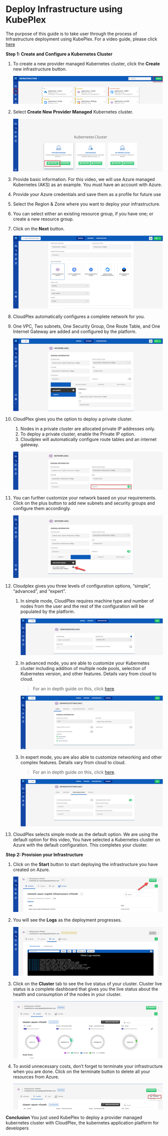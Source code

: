 # Deploy Infrastructure using KubePlex

The purpose of this guide is to take user through the process of Infrastructure deployment using KubePlex. For a video guide, please click [here](https://drive.google.com/drive/u/1/folders/1QBTD2U07BuK1DeB9QzfcU4pIsp_g1dlI)

**Step 1: Create and Configure a Kubernetes Cluster**

1. To create a new provider managed Kubernetes cluster, click the **Create** new infrastructure button.

   ![1](imgs/1.png)

2. Select **Create New Provider Managed** Kubernetes cluster.

   ![2](imgs/2.png)

3. Provide basic information.
   For this video, we will use Azure managed Kubernetes (AKS) as an example. You must have an account with Azure.

4. Provide your Azure credentials and save them as a profile for future use

5. Select the Region & Zone where you want to deploy your infrastructure.

6. You can select either an existing resource group, if you have one; or create a new resource group. 

7. Click on the **Next** button.

   ![3](imgs/3.png)

8. CloudPlex automatically configures a complete network for you. 

9. One  VPC, Two subnets, One Security Group, One Route Table, and One Internet Gateway are added and configured by the platform. 

   ![4](imgs/4.png)

10. CloudPlex gives you the option to deploy a private cluster. 

    1. Nodes in a private cluster are allocated private IP addresses only. 
    2. To deploy a private cluster, enable the Private IP option. 
    3. Cloudplex will automatically configure route tables and an internet gateway.

    ![5](imgs/5.png)

11. You can further customize your network based on your requirements. Click on the plus button to add new subnets and security groups and configure them accordingly.

    ![6](imgs/6.png)

12. Cloudplex gives you three levels of configuration options, “simple”, “advanced”, and “expert”. 

    1. In simple mode, CloudPlex requires machine type and number of nodes from the user and the rest of the configuration will be populated by the platform.

       ![7](imgs/7.png)

    2. In advanced mode, you are able to customize your Kubernetes cluster including addition of multiple node pools, selection of Kubernetes version, and other features. Details vary from cloud to cloud.

       > For an in depth guide on this, click [here](/pages/user-guide/components/cluster/pm-new-cluster/aks-cluster/aks-cluster?id=aks-cluster).

       ![8](imgs/8.png)

    3. In expert mode, you are also able to customize networking and other complex features. Details vary from cloud to cloud.

       > For an in depth guide on this, click [here](/pages/user-guide/components/cluster/pm-new-cluster/aks-cluster/aks-cluster?id=aks-cluster).

       ![9](imgs/9.png)

13. CloudPlex selects simple mode as the default option. We are using the default option for this video,
    You have selected a Kubernetes cluster on Azure with the default configuration. This completes your cluster.

**Step 2: Provision your Infrastructure**

1. Click on the **Start** button to start deploying the infrastructure you have created on Azure.

   ![10](imgs/10.png)

2. You will see the **Logs** as the deployment progresses.

   ![11](imgs/11.png)

3. Click on the **Cluster** tab to see the live status of your cluster.
   Cluster live status is a complete dashboard that gives you the live status about the health and consumption of the nodes in your cluster.

   ![12](imgs/12.png)

4. To avoid unnecessary costs, don’t forget to terminate your infrastructure when you are done.
   Click on the terminate button to delete all your resources from Azure.

   ![13](imgs/13.png)

**Conclusion**
You just used KubePlex to deploy a provider managed kubernetes cluster with CloudPlex, the kubernetes application platform for developers 